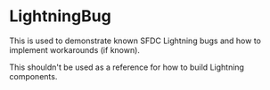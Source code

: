 # LightningBug
This is used to demonstrate known SFDC Lightning bugs and how to implement workarounds (if known).

This shouldn't be used as a reference for how to build Lightning components.

